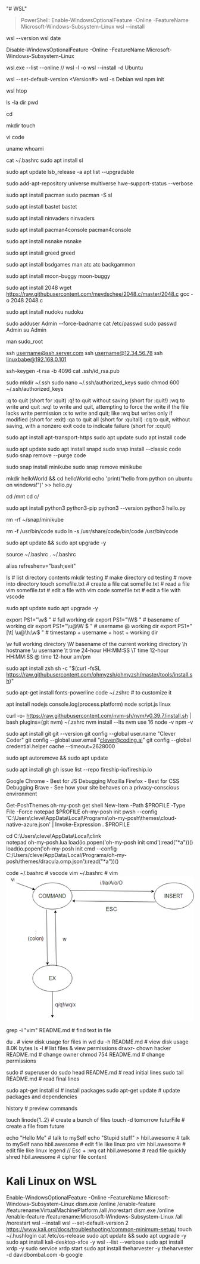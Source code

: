 "# WSL" 
>PowerShell:
Enable-WindowsOptionalFeature -Online -FeatureName Microsoft-Windows-Subsystem-Linux
wsl --install

wsl --version
wsl date

Disable-WindowsOptionalFeature -Online -FeatureName Microsoft-Windows-Subsystem-Linux

wsl.exe --list --online  // wsl -l -o
wsl --install -d Ubuntu

wsl --set-default-version <Version#>
wsl -s Debian
wsl npm init

wsl
htop 

ls -la
dir
pwd

cd

mkdir
touch

vi 
code

uname
whoami

cat ~/.bashrc
sudo apt install sl


sudo apt update
lsb_release -a
apt list --upgradable


sudo add-apt-repository universe multiverse
hwe-support-status --verbose

sudo apt install pacman
sudo pacman -S sl

sudo apt install bastet
bastet

sudo apt install ninvaders
ninvaders

sudo apt install pacman4console
pacman4console

sudo apt install nsnake
nsnake

sudo apt install greed
greed

sudo apt install bsdgames
man atc
atc
backgammon

sudo apt install moon-buggy
moon-buggy

sudo apt install 2048
wget https://raw.githubusercontent.com/mevdschee/2048.c/master/2048.c
gcc -o 2048 2048.c

sudo apt install nudoku
nudoku


sudo adduser Admin --force-badname
cat /etc/passwd
sudo passwd Admin
su Admin

man sudo_root

ssh username@ssh.server.com
ssh username@12.34.56.78
ssh linuxbabe@192.168.0.101


ssh-keygen -t rsa -b 4096
cat .ssh/id_rsa.pub

sudo mkdir ~/.ssh
sudo nano ~/.ssh/authorized_keys
sudo chmod 600 ~/.ssh/authorized_keys


:q to quit (short for :quit)
:q! to quit without saving (short for :quit!)
:wq to write and quit
:wq! to write and quit, attempting to force the write if the file lacks write permission
:x to write and quit; like :wq but writes only if modified (short for :exit)
:qa to quit all (short for :quitall)
:cq to quit, without saving, with a nonzero exit code to indicate failure (short for :cquit)

sudo apt install apt-transport-https
sudo apt update
sudo apt install code


sudo apt update
sudo apt install snapd
sudo snap install --classic code
sudo snap remove --purge code

sudo snap install minikube
sudo snap remove minikube

mkdir helloWorld && cd helloWorld
echo 'print("hello from python on ubuntu on windows!")' >> hello.py

cd /mnt
cd c/

sudo apt install python3 python3-pip
python3 --version
python3 hello.py

rm -rf ~/snap/minikube

rm -f /usr/bin/code 
sudo ln -s /usr/share/code/bin/code /usr/bin/code

sudo apt update && sudo apt upgrade -y

source ~/.bashrc
. ~/.bashrc

alias refreshenv="bash;exit"


ls # list directory contents
mkdir testing # make directory
cd testing # move into directory
touch somefile.txt # create a file
cat somefile.txt # read a file
vim somefile.txt # edit a file with vim
code somefile.txt # edit a file with vscode


sudo apt update
sudo apt upgrade -y


export PS1="\w$ " # full working dir
export PS1="\W$ " # basename of working dir
export PS1="\u@\W $ " # username @ working dir
export PS1="[\t] \u@\h:\w\$ " # timestamp + username + host + working dir

\w full working directory
\W basename of the current working directory
\h hostname
\u username
\t time 24-hour HH:MM:SS
\T time 12-hour HH:MM:SS
\@ time 12-hour am/pm


sudo apt install zsh
sh -c "$(curl -fsSL https://raw.githubusercontent.com/ohmyzsh/ohmyzsh/master/tools/install.sh)"

sudo apt-get install fonts-powerline
code ~/.zshrc # to customize it

apt install nodejs
console.log(process.platform)
node script.js
linux

curl -o- https://raw.githubusercontent.com/nvm-sh/nvm/v0.39.7/install.sh | bash
plugins=(git nvm) ~/.zshrc 
nvm install --lts
nvm use 16
node -v
npm -v

sudo apt install git
git --version
git config --global user.name "Clever Coder"
git config --global user.email "clever@coding.ai"
git config --global credential.helper cache --timeout=2628000

sudo apt autoremove && sudo apt update

sudo apt install gh
gh issue list --repo fireship-io/fireship.io


Google Chrome - Best for JS Debugging
Mozilla Firefox - Best for CSS Debugging
Brave - See how your site behaves on a privacy-conscious environment

Get-PoshThemes
oh-my-posh get shell
New-Item -Path $PROFILE -Type File -Force
notepad $PROFILE
oh-my-posh init pwsh --config 'C:\Users\cleve\AppData\Local\Programs\oh-my-posh\themes\cloud-native-azure.json' | Invoke-Expression
. $PROFILE

cd C:\Users\cleve\AppData\Local\clink\
notepad oh-my-posh.lua
load(io.popen('oh-my-posh init cmd'):read("*a"))()
load(io.popen('oh-my-posh init cmd --config C:/Users/cleve/AppData/Local/Programs/oh-my-posh/themes/dracula.omp.json'):read("*a"))()

code ~/.bashrc # vscode 
vim ~/.bashrc # vim
![vim](vim.png)

grep -i "vim" README.md   # find text in file

du . # view disk usage for files in wd
du -h README.md  # view disk usage 8.0K bytes
ls -l  # list files & view permissions drwxr-
chown hacker README.md   # change owner
chmod 754 README.md   # change permissions

sudo   # superuser do
sudo head README.md    # read initial lines
sudo tail README.md   # read final lines

sudo apt-get install sl   # install packages
sudo apt-get update  # update packages and dependencies

history  # preview commands

touch linode{1..2}  # create a bunch of files
touch -d tomorrow futurFile  # create a file from future

echo "Hello Me"  # talk to mySelf
echo "Stupid stuff" > hbil.awesome  # talk to mySelf
nano hbil.awesome  # edit file like linux pro
vim  hbil.awesome  # edit file like linux legend  // Esc + :wq
cat  hbil.awesome  # read file quickly
shred hbil.awesome   # cipher file content


# Kali Linux on WSL
Enable-WindowsOptionalFeature -Online -FeatureName Microsoft-Windows-Subsystem-Linux
dism.exe /online /enable-feature /featurename:VirtualMachinePlatform /all /norestart
dism.exe /online /enable-feature /featurename:Microsoft-Windows-Subsystem-Linux /all /norestart
wsl --install
wsl --set-default-version 2
https://www.kali.org/docs/troubleshooting/common-minimum-setup/
touch ~/.hushlogin
cat /etc/os-release
sudo apt update && sudo apt upgrade -y
sudo apt install kali-desktop-xfce -y
wsl --list --verbose
sudo apt install xrdp -y
sudo service xrdp start
sudo apt install theharvester -y
theharvester -d davidbombal.com -b google